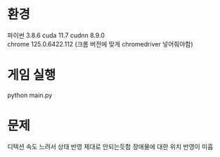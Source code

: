 # 환경

파이썬 3.8.6 
cuda 11.7 
cudnn 8.9.0  
chrome 125.0.6422.112 (크롬 버전에 맞게 chromedriver 넣어줘야함)


# 게임 실행

python main.py  

# 문제

디텍션 속도 느려서 상태 반영 제대로 안되는듯함
장애물에 대한 위치 반영이 미흡
